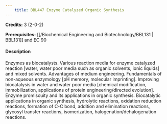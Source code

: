 ```yaml
---
    title: BBL447 Enzyme Catalyzed Organic Synthesis
---
```

**Credits:** 3 (2-0-2)



**Prerequisites:** [[/Biochemical Engineering and Biotechnology/BBL131 | BBL131]] and EC 90

#### Description 
Enzymes as biocatalysts. Various reaction media for enzyme catalyzed reaction [water, water poor media such as organic solvents, ionic liquids] and mixed solvents. Advantages of medium engineering. Fundamentals of non-aqueous enzymology [pH memory, molecular imprinting]. Improving biocatalysis in water and water poor media [chemical modification, immobilization, applications of protein engineering/directed evolution]. Enzyme promiscuity and its applications in organic synthesis. Biocatalytic applications in organic synthesis, hydrolytic reactions, oxidation reduction reactions, formation of C-C bond, addition and elimination reactions, glycosyl transfer reactions, isomerization, halogenation/dehalogenation reactions.